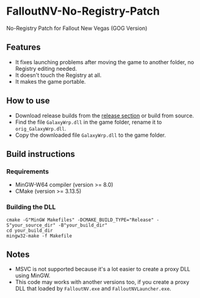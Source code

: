 # FalloutNV-No-Registry-Patch
No-Registry Patch for Fallout New Vegas (GOG Version)

[release_link]: https://github.com/TAN-Gaming/FalloutNV-No-Registry-Patch/releases

## Features
- It fixes launching problems after moving the game to another folder, no Registry editing needed.
- It doesn't touch the Registry at all.
- It makes the game portable.

## How to use
- Download release builds from the [release section][release_link] or build from source.
- Find the file `GalaxyWrp.dll` in the game folder, rename it to `orig_GalaxyWrp.dll`.
- Copy the downloaded file `GalaxyWrp.dll` to the game folder.

## Build instructions

### Requirements
- MinGW-W64 compiler (version >= 8.0)
- CMake (version >= 3.13.5)

### Building the DLL
```
cmake -G"MinGW Makefiles" -DCMAKE_BUILD_TYPE="Release" -S"your_source_dir" -B"your_build_dir"
cd your_build_dir
mingw32-make -f Makefile
```

## Notes
- MSVC is not supported because it's a lot easier to create a proxy DLL using MinGW.
- This code may works with another versions too, if you create a proxy DLL that loaded by `FalloutNV.exe` and `FalloutNVLauncher.exe`.
